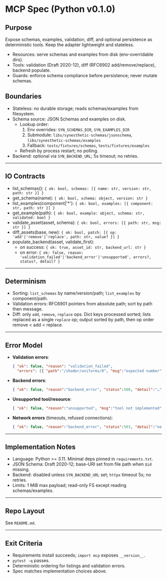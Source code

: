 # MCP Spec (Python v0.1.0)

## Purpose
Expose schemas, examples, validation, diff, and optional persistence as deterministic tools. Keep the adapter lightweight and stateless.

- Resources: serve schemas and examples from disk (env-overridable dirs).
- Tools: validation (Draft 2020-12), diff (RFC6902 add/remove/replace), backend populate.
- Guards: enforce schema compliance before persistence; never mutate schemas.

## Boundaries
- Stateless: no durable storage; reads schemas/examples from filesystem.
- Schema source: JSON Schemas and examples on disk.
  - Lookup order:
    1) Env overrides: `SYN_SCHEMAS_DIR`, `SYN_EXAMPLES_DIR`
    2) Submodule: `libs/synesthetic-schemas/jsonschema`, `libs/synesthetic-schemas/examples`
    3) Fallback: `tests/fixtures/schemas`, `tests/fixtures/examples`
  - Refresh by process restart; no polling.
- Backend: optional via `SYN_BACKEND_URL`; 5s timeout; no retries.

---

## IO Contracts

- list_schemas(): `{ ok: bool, schemas: [{ name: str, version: str, path: str }] }`
- get_schema(name): `{ ok: bool, schema: object, version: str }`
- list_examples(component|'*'): `{ ok: bool, examples: [{ component: str, path: str }] }`
- get_example(path): `{ ok: bool, example: object, schema: str, validated: bool }`
- validate_asset(asset, schema): `{ ok: bool, errors: [{ path: str, msg: str }] }`
- diff_assets(base, new): `{ ok: bool, patch: [{ op: 'add'|'remove'|'replace', path: str, value? }] }`
- populate_backend(asset, validate_first):
  - on success: `{ ok: true, asset_id: str, backend_url: str }`
  - on error: `{ ok: false, reason: 'validation_failed'|'backend_error'|'unsupported', errors?, status?, detail? }`

---

## Determinism

- Sorting: `list_schemas` by name/version/path; `list_examples` by component/path.
- Validation errors: RFC6901 pointers from absolute path; sort by path then message.
- Diff: only `add`, `remove`, `replace` ops. Dict keys processed sorted; lists replaced as a single `replace` op; output sorted by path, then op order remove < add < replace.

---

## Error Model

- **Validation errors**:  
  ```json
  { "ok": false, "reason": "validation_failed",
    "errors": [{ "path":"/shader/uniforms/0", "msg":"expected number" }] }
  ```

* **Backend errors**:

  ```json
  { "ok": false, "reason":"backend_error", "status":500, "detail":"…" }
  ```

* **Unsupported tool/resource**:

  ```json
  { "ok": false, "reason":"unsupported", "msg":"tool not implemented" }
  ```

* **Network errors** (timeouts, refused connections):

  ```json
  { "ok": false, "reason":"backend_error", "status":503, "detail":"network_unreachable" }
  ```

---

## Implementation Notes

- Language: Python >= 3.11. Minimal deps pinned in `requirements.txt`.
- JSON Schema: Draft 2020-12; base-URI set from file path when `$id` missing.
- Backend: disabled unless `SYN_BACKEND_URL` set; `httpx` timeout 5s; no retries.
- Limits: 1 MiB max payload; read-only FS except reading schemas/examples.

---

## Repo Layout

See `README.md`.

---

## Exit Criteria

- Requirements install succeeds; `import mcp` exposes `__version__`.
- `pytest -q` passes.
- Deterministic ordering for listings and validation errors.
- Spec matches implementation choices above.
